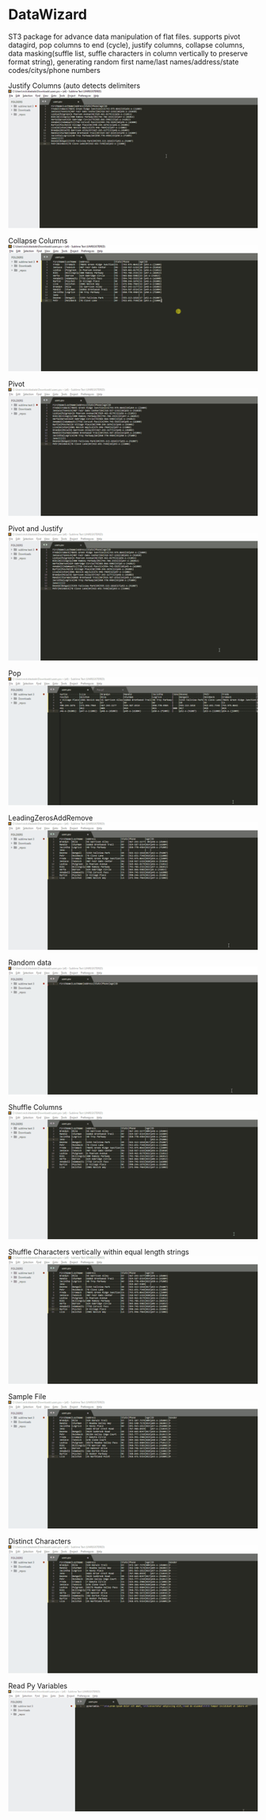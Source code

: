# DataWizard
ST3 package for advance data manipulation of flat files. supports pivot datagird, pop columns to end (cycle), justify columns, collapse columns, data masking(suffle list, suffle characters in column vertically to preserve format string), generating random first name/last names/address/state codes/citys/phone numbers





Justify Columns (auto detects delimiters
![Justify](https://github.com/nickklaskala/DataWizard/blob/main/Media/Justify.gif)

Collapse Columns
![Collapse](https://github.com/nickklaskala/DataWizard/blob/main/Media/Collapse.gif)

Pivot
![Pivot](https://github.com/nickklaskala/DataWizard/blob/main/Media/Pivot.gif)

Pivot and Justify
![PivotAndJustify](https://github.com/nickklaskala/DataWizard/blob/main/Media/PivotAndJustify.gif)

Pop
![pop](https://github.com/nickklaskala/DataWizard/blob/main/Media/pop.gif)

LeadingZerosAddRemove
![LeadingZerosAddRemove](https://github.com/nickklaskala/DataWizard/blob/main/Media/LeadingZerosAddRemove.gif)

Random data
![Random](https://github.com/nickklaskala/DataWizard/blob/main/Media/Random.gif)

Shuffle Columns
![ShuffleColumnVertically](https://github.com/nickklaskala/DataWizard/blob/main/Media/ShuffleColumnVertically.gif)

Shuffle Characters vertically within equal length strings
![ShuffleCharsVertically](https://github.com/nickklaskala/DataWizard/blob/main/Media/ShuffleCharsVertically.gif)

Sample File
![Sample](https://github.com/nickklaskala/DataWizard/blob/main/Media/Sample.gif)

Distinct Characters
![Sample](https://github.com/nickklaskala/DataWizard/blob/main/Media/Sample.gif)

Read Py Variables
![PyVarToText](https://github.com/nickklaskala/DataWizard/blob/main/Media/PyVarToText.gif)



